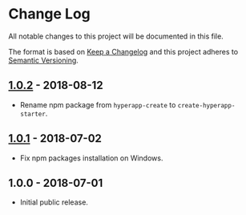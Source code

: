 # Change Log

All notable changes to this project will be documented in this file.

The format is based on [Keep a Changelog](http://keepachangelog.com/en/1.0.0/)
and this project adheres to [Semantic Versioning](http://semver.org/spec/v2.0.0.html).

## [1.0.2] - 2018-08-12

* Rename npm package from `hyperapp-create` to `create-hyperapp-starter`.

## [1.0.1] - 2018-07-02

* Fix npm packages installation on Windows.

## 1.0.0 - 2018-07-01

* Initial public release.

[unreleased]: https://github.com/kriasoft/create-hyperapp-starter/compare/v1.0.2...HEAD
[1.0.2]: https://github.com/kriasoft/create-hyperapp-starter/compare/v1.0.1...v1.0.2
[1.0.1]: https://github.com/kriasoft/create-hyperapp-starter/compare/v1.0.0...v1.0.1
